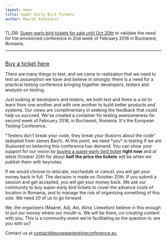 ```yaml
---
layout: news
title: Super Early Bird Tickets
author: Maaret Pyhäjärvi
---
```

TL;DR: <a href="https://holvi.com/shop/EuroTestingConf/product/307fb905d2067da1cf9c6a68c2e31e33/">Super-early bird tickets for sale until Oct 20th</a> to validate the need for the envisioned conference in 2nd week of February 2016 in Bucharest, Romania.
<hr>
<br>

<span style="font-size:large">
<a href="https://holvi.com/shop/EuroTestingConf/product/307fb905d2067da1cf9c6a68c2e31e33/">Buy a ticket here</a>
</span>

There are many things to test, and we came to realization that we need to test an assumption we have and believe in strongly: there is a need for a practical testing conference bringing together developers, testers and analysts on testing.
<p>
Just looking at developers and testers, we both test and there is a lot to learn from one another and with one another to build better products and systems. Our views are complimentary in seeking the feedback that could help us succeed.  We've created a container for testing awesomeness for second week of February 2016, in Bucharest, Romania. It's the European Testing Conference.
</p>
<p>"Testers don't break your code, they break your illusions about the code" (adopted from James Bach). At this point, we need *you* in testing if we are illusioned on believing this conference has demand. You can show your support for our vision by <a href="https://holvi.com/shop/EuroTestingConf/product/307fb905d2067da1cf9c6a68c2e31e33/">buying a super-early bird ticket</a> <b>right now</b> and at latest October 20th for about <b>half the price the tickets</b> will be when we publish them with keynotes.
</p>
<p>If we would choose to relocate, reschedule or cancel, you will get your money back in full. The decision is made on October 20th. If you submit a session and get accepted, you will get your money back. We ask our community to buy super-early bird tickets to cover the advance costs of location in Romania, and to manage the risk of organizing something of this size. We need 20 of us to go forward.
</p>
<p>We, the organizers (Maaret, Adi, Aki, Alina, Llewellyn) believe in this enough to put our money where our mouth is. We will be there, co-creating content with you. This is a community event we're facilitating so the question is: are you with us? 
</p>
Contact us at <a href="mailto:contact@europeantestingconference.eu">contact@europeantestingconference.eu</a>
